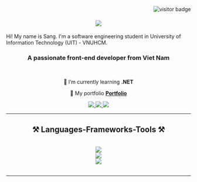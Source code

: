 <img align="right" src="https://visitor-badge.laobi.icu/badge?page_id=sang1833.sang1833" alt="visitor badge"/>

<h1 align="center">
    <img src="https://readme-typing-svg.herokuapp.com/?font=Righteous&size=35&center=true&vCenter=true&width=500&height=70&duration=4000&lines=Hi+There!+👋;+I'm+Nguyen+Thanh+Sang!;" />
</h1>

<p>
    Hi! My name is Sang. I'm a software engineering student in University of Information Technology (UIT) - VNUHCM.
</p>

<h3 align="center">A passionate front-end developer from Viet Nam </h3>

<br/>

<div align="center">
  
 🌱 I’m currently learning **.NET**

💬 My portfolio **[Portfolio](https://nguyenthanhsang2002.vercel.app/)**

 </div>
 
<div align="center"> 
  <a href="mailto:nguyenthanhsang22vn@gmail.com">
    <img src="https://img.shields.io/badge/Gmail-333333?style=for-the-badge&logo=gmail&logoColor=red" />
  </a>
  <a href="https://www.linkedin.com/in/thanhsang2k2" target="_blank">
    <img src="https://img.shields.io/badge/LinkedIn-0077B5?style=for-the-badge&logo=linkedin&logoColor=white" target="_blank" />
  </a>
  <a href="https://www.facebook.com/thanhsang2k2" target="_blank">
    <img src="https://img.shields.io/badge/Facebook-1877F2?style=for-the-badge&logo=facebook&logoColor=white" target="_blank" />
  </a>
</div>

 <hr/>
 
<h2 align="center">⚒️ Languages-Frameworks-Tools ⚒️</h2>
<br/>
<div align="center" justify="center">
    <img src="https://skillicons.dev/icons?i=cs,js,ts,html,css" />
    <br>
    <img src="https://skillicons.dev/icons?i=dotnet,react,tailwind,mui,vite,webpack,graphql,firebase,postgres,docker" />
    <br>
    <img src="https://skillicons.dev/icons?i=github,git,vscode,visualstudio,figma" />
    <br>
</div>

<br/>
<hr/>
